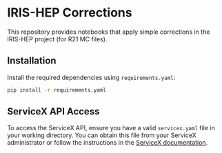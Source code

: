 # IRIS-HEP Corrections

This repository provides notebooks that apply simple corrections in the IRIS-HEP project (for R21 MC files).

## Installation

Install the required dependencies using `requirements.yaml`:

```bash
pip install -r requirements.yaml
```

## ServiceX API Access

To access the ServiceX API, ensure you have a valid `servicex.yaml` file in your working directory. You can obtain this file from your ServiceX administrator or follow the instructions in the [ServiceX documentation](https://servicex.readthedocs.io/).

